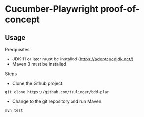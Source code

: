 Cucumber-Playwright proof-of-concept
========


## Usage

Prerquisites
- JDK 11 or later must be installed (https://adoptopenjdk.net/)
- Maven 3 must be installed

Steps
- Clone the Github project:
```
git clone https://github.com/taulinger/bdd-play
```
- Change to the git repository and run Maven:
```
mvn test
```
